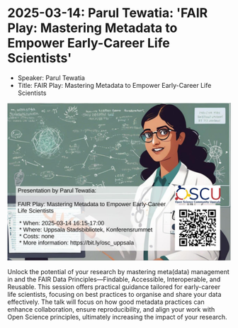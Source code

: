 # 2025-03-14: Parul Tewatia: 'FAIR Play: Mastering Metadata to Empower Early-Career Life Scientists'

- Speaker: Parul Tewatia
- Title: FAIR Play: Mastering Metadata to Empower Early-Career Life Scientists

![2025-03-14: Parul Tewatia: 'FAIR Play: Mastering Metadata to Empower Early-Career Life Scientists'](20250314_parul_tewatia.jpg)

Unlock the potential of your research by mastering meta(data) management in
and the FAIR Data Principles—Findable, Accessible, Interoperable, and Reusable.
This session offers practical guidance tailored for early-career life
scientists, focusing on best practices to organise and share your data
effectively. The talk will focus on how good metadata practices can enhance
collaboration, ensure reproducibility, and align your work with Open Science
principles, ultimately increasing the impact of your research.
